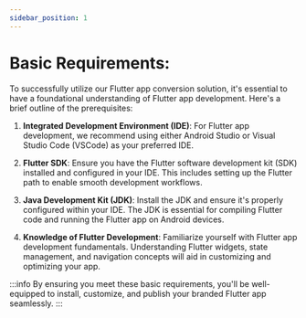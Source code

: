 ```yaml
---
sidebar_position: 1
---
```



# Basic Requirements:

To successfully utilize our Flutter app conversion solution, it's essential to have a foundational understanding of Flutter app development. Here's a brief outline of the prerequisites:

1. **Integrated Development Environment (IDE)**: For Flutter app development, we recommend using either Android Studio or Visual Studio Code (VSCode) as your preferred IDE.

2. **Flutter SDK**: Ensure you have the Flutter software development kit (SDK) installed and configured in your IDE. This includes setting up the Flutter path to enable smooth development workflows.

3. **Java Development Kit (JDK)**: Install the JDK and ensure it's properly configured within your IDE. The JDK is essential for compiling Flutter code and running the Flutter app on Android devices.

4. **Knowledge of Flutter Development**: Familiarize yourself with Flutter app development fundamentals. Understanding Flutter widgets, state management, and navigation concepts will aid in customizing and optimizing your app.

:::info
By ensuring you meet these basic requirements, you'll be well-equipped to install, customize, and publish your branded Flutter app seamlessly.
:::